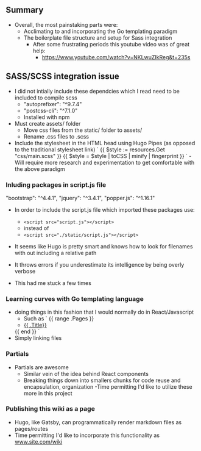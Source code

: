 ## Summary
- Overall, the most painstaking parts were:
    - Acclimating to and incorporating the Go templating paradigm 
    - The boilerplate file structure and setup for Sass integration
        - After some frustrating periods this youtube video was of great help:
            - https://www.youtube.com/watch?v=NKLwuZIkReg&t=235s

## SASS/SCSS integration issue
- I did not intially include these dependcies which I read need to be included to compile scss
    - "autoprefixer": "^9.7.4"
    - "postcss-cli": "^7.1.0"
    - Installed with npm
- Must create assets/ folder
    - Move css files from the static/ folder to assets/
    - Rename .css files to .scss
- Include the stylesheet in the HTML head using Hugo Pipes (as opposed to the traditional stylesheet link)
    ` 
    {{ $style := resources.Get "css/main.scss" }}
    {{ $style = $style | toCSS | minify | fingerprint }}
    <link rel="stylesheet" href="{{ $style.Permalink }}">
    `
    - Will require more research and experimentation to get comfortable with the above paradigm

### Inluding packages in script.js file
"bootstrap": "^4.4.1",
"jquery": "^3.4.1",
"popper.js": "^1.16.1"

- In order to include the script.js file which imported these packages use:
    - `<script src="script.js"></script>`
    - instead of
    - `<script src="./static/script.js"></script>`

- It seems like Hugo is pretty smart and knows how to look for filenames with out including a relative path
- It throws errors if you underestimate its intelligence by being overly verbose
- This had me stuck a few times

### Learning curves with Go templating language
- doing things in this fashion that I would normally do in React/Javascript
    - Such as `
    {{ range .Pages }}
        <li class="nav-li-{{ .Params.title }}"><a href="{{ .Permalink }}">{{ .Title}}</a></li>
    {{ end }}
    `
- Simply linking files
    
### Partials
- Partials are awesome
    - Similar vein of the idea behind React components
    - Breaking things down into smallers chunks for code reuse and encapsulation, organization
-Time permitting I'd like to utilize these more in this project

### Publishing this wiki as a page
- Hugo, like Gatsby, can programmatically render markdown files as pages/routes
- Time permitting I'd like to incorporate this functionality as www.site.com/wiki

<!--
Runs the app in the development mode.<br />
Open [http://localhost:3000](http://localhost:3000) to view it in the browser. -->

<!-- The page will reload if you make edits.<br />
You will also see any lint errors in the console. -->
